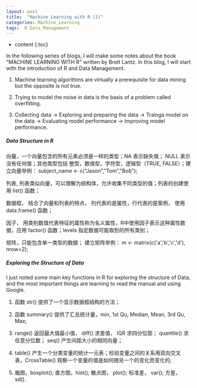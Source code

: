 ```yaml
---
layout: post
title:  "Machine Learning with R (1)"
categories: Machine_Learning
tags:  R Data_Management
--- 
```


* content
{:toc}

In the following series of blogs, I will make some notes about the book "MACHINE LEARNING WITH R" written by Brett Lantz. In this blog, I will start with the introduction of R and Data Management.      





1. Machine learning algorithms are virtually a prerequisite for data mining but the opposite is not true.   

2. Trying to model the noise in data is the basis of a problem called overfitting.  

3. Collecting data -> Exploring and preparing the data -> Trainga model on the data -> Evaluating model performance -> Improving model performance.  


##### **Data Structure in R**

向量，一个向量包含的所有元素必须是一样的类型；NA 表示缺失值； NULL 表示没有任何值；其他类型包括 整型，数值型，字符型，逻辑型（TRUE, FALSE）；建立向量举例： subject_name <- c("Jason","Tom","Bob");  

列表, 列表类似向量，可以理解为结构体，允许收集不同类型的值；列表的创建使用 list() 函数；  

数据框， 结合了向量和列表的特点， 列代表的是属性，行代表的是案例， 使用data.frame() 函数； 

因子， 用类别数值代表特征的属性称为名义属性，R中使用因子表示这种属性数据，应用 factor() 函数；levels 指定数据可能取到的所有类别；  

矩阵，只能包含单一类型的数据； 建立矩阵举例： m <- matrix(c('a','b','c','d'), nrow=2);  

##### **Exploring the Structure of Data** 

I just noted some main key functions in R for exploring the structure of Data, and the most important things are learning to read the manual and using Google.  
 
1. 函数 str() 提供了一个显示数据框结构的方法；  

2. 函数 summary() 提供了汇总统计量，min, 1st Qu, Median, Mean, 3rd Qu, Max;    

3.  range() 返回最大值最小值， diff() 求差值， IQR 求四分位距； quantile() 求任意分位数； seq() 产生间距大小的相同向量；  

4. table() 产生一个分类变量的统计一元表；检验变量之间的关系用双向交叉表，CrossTable() 观察一个变量的值是如何随另一个的变化而变化的;

5. 箱图，boxplot(); 直方图，hist(); 散点图， plot(); 标准差， var(); 方差， sd().
